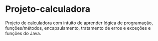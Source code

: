 # Projeto-calculadora
Projeto de calculadora com intuito de aprender lógica de programação, funções/métodos, encapsulamento, tratamento de erros e exceções e funções do Java.
